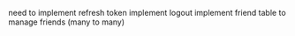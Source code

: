 need to implement refresh token
implement logout
implement friend table to manage friends (many to many)
